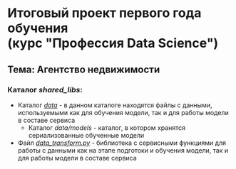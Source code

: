 # Итоговый проект первого года обучения <br /> (курс "Профессия Data Science")
## Тема: Агентство недвижимости

### Каталог *shared_libs*:

* Каталог *[data](https://github.com/kpalych/fy_project/blob/master/shared_libs/data)* - в данном каталоге находятся файлы с данными, используемыми как для обучения модели, так и для работы модели в составе сервиса
    * Каталог *data/models* - каталог, в котором хранятся сериализованные обученные модели
* Файл *[data_transform.py](https://github.com/kpalych/fy_project/blob/master/shared_libs/data_transform.py)* - библиотека с сервисными функциями для работы с данными как на этапе подготоки и обучения модели, так и для работы модели в составе сервиса
